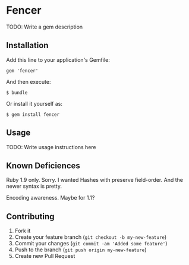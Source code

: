 # Fencer

TODO: Write a gem description

## Installation

Add this line to your application's Gemfile:

    gem 'fencer'

And then execute:

    $ bundle

Or install it yourself as:

    $ gem install fencer

## Usage

TODO: Write usage instructions here

## Known Deficiences

Ruby 1.9 only. Sorry. I wanted Hashes with preserve field-order. And the newer syntax is pretty.

Encoding awareness. Maybe for 1.1?

## Contributing

1. Fork it
2. Create your feature branch (`git checkout -b my-new-feature`)
3. Commit your changes (`git commit -am 'Added some feature'`)
4. Push to the branch (`git push origin my-new-feature`)
5. Create new Pull Request
